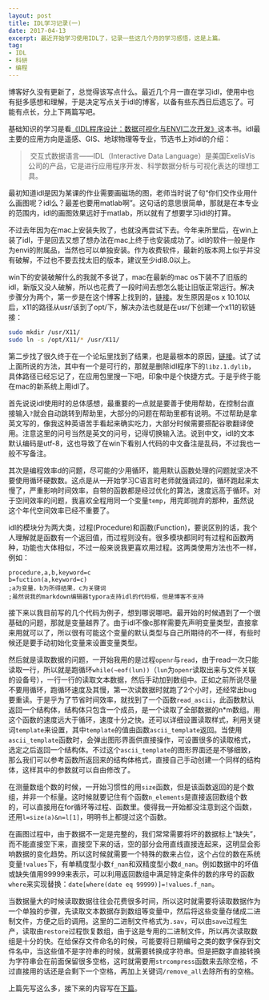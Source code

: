 ```yaml
---
layout: post
title: IDL学习记录(一)
date: 2017-04-13
excerpt: 最近开始学习使用IDL了，记录一些这几个月的学习感悟，这是上篇。
tag: 
- IDL
- 科研
- 编程
---
```


博客好久没有更新了，总觉得该写点什么。最近几个月一直在学习idl，使用中也有挺多感想和理解，于是决定写点关于idl的博客，以备有些东西日后遗忘了。可能有点长，分上下两篇写吧。

基础知识的学习是看[《IDL程序设计：数据可视化与ENVI二次开发》](https://item.jd.com/11103120.html)这本书。idl最主要的应用方向是遥感、GIS、地球物理等专业，节选书上对idl的介绍：

> ​	交互式数据语言——IDL（Interactive Data Language）是美国ExelisVis公司的产品，它是进行应用程序开发、科学数据分析与可视化表达的理想工具。

最初知道idl是因为某课的作业需要画磁场的图，老师当时说了句“你们交作业用什么画图呢？idl么？最差也要用matlab啊”。这句话的意思很简单，那就是在本专业的范围内，idl的画图效果远好于matlab，所以就有了想要学习idl的打算。

不过去年因为在mac上安装失败了，也就没再尝试下去。今年来所里后，在win上装了idl，于是回去又想了想办法在mac上终于也安装成功了。idl的软件一般是作为envi的附属品，当然也可以单独安装。作为收费软件，最新的版本网上似乎并没有破解，不过也不要去找太旧的版本，建议至少idl8.0以上。

win下的安装破解什么的我就不多说了，mac在最新的mac os下装不了旧版的idl，新版又没人破解，所以也花费了一段时间去想怎么能让旧版正常运行。解决步骤分为两个，第一步是在这个博客上找到的，[链接](http://blog.sciencenet.cn/blog-568426-920163.html)。发生原因是os x 10.10以后，x11的路径从usr/该到了opt/下，解决办法也就是在usr/下创建一个x11的软链接：

```bash
sudo mkdir /usr/X11/
sudo ln -s /opt/X11/* /usr/X11/
```

第二步找了很久终于在一个论坛里找到了结果，也是最根本的原因，[链接](http://compgroups.net/comp.lang.idl-pvwave/idl-on-mac-funning-yosemite/3001991)。试了试上面所说的方法，其中有一个是可行的，那就是删除idl程序下的`libz.1.dylib`，具体路径已经忘记了，在应用包里搜一下吧，印象中是个快捷方式。于是乎终于能在mac的新系统上用idl了。

首先说说idl使用时的总体感想，最重要的一点就是要善于使用帮助，在控制台直接输入`?`就会自动跳转到帮助里，大部分的问题在帮助里都有说明。不过帮助是拿英文写的，像我这种英语苦手看起来确实吃力，大部分时候需要搭配谷歌翻译使用。注意这里的问号当然是英文的问号，记得切换输入法。说到中文，idl的文本默认编码是utf-8，这也导致了在win下看别人代码的中文备注是乱码，不过我也一般不写备注。

其次是编程效率d的问题，尽可能的少用循环，能用默认函数处理的问题就坚决不要使用循环硬数数。这点是从一开始学习C语言时老师就强调过的，循环跑起来太慢了，严重影响时间效率，自带的函数都是经过优化的算法，速度远高于循环。对于空间效率的问题，我喜欢全程用同一个变量`temp`，用完即抛弃的那种，虽然说这个年代空间效率已经不重要了。

idl的模块分为两大类，过程(Procedure)和函数(Function)，要说区别的话，我个人理解就是函数有一个返回值，而过程则没有。很多模块都同时有过程和函数两种，功能也大体相似，不过一般来说我更喜欢用过程。这两类使用方法也不一样，例如：

```
procedure,a,b,keyword=c
b=fuction(a,keyword=c)
;a为变量，b为所得结果，c为关键词
;虽然说我的markdown编辑器typora支持idl的代码框，但是博客不支持
```

接下来以我目前写的几个代码为例子，想到哪说哪吧。最开始的时候遇到了一个很基础的问题，那就是变量越界了。由于idl不像c那样需要先声明变量类型，直接拿来用就可以了，所以很有可能这个变量的默认类型与自己所期待的不一样，有些时候还是要手动初始化变量来设置变量类型。

然后就是读取数据的问题，一开始我用的是过程`openr`与`read`，由于read一次只能读取一行，所以就是跑循环`while(~eof(lun))`（`lun`为`openr`读取出来与文件关联的设备号），一行一行的读取文本数据，然后手动加到数组中。正如之前所说尽量不要用循环，跑循环速度及其慢，第一次读数据时就跑了2个小时，还经常出bug要重读。于是乎为了节省时间效率，就找到了一个函数`read_ascii`，此函数默认返回一个结构体，结构体只包含一个成员，是一个读取了全部数据的n*m数组。用这个函数的速度远大于循环，速度十分之快。还可以详细设置读取样式，利用关键词`template`来设置，其中`template`的值由函数`ascii_template`返回。当使用`ascii_template`函数时，会弹出图形界面供直接操作，可设置很多的读取格式，选定之后返回一个结构体。不过这个`ascii_template`的图形界面还是不够细致，那么我们可以参考函数所返回来的结构体格式，直接自己手动创建一个同样的结构体，这样其中的参数就可以自由修改了。

在测量数组个数的时候，一开始习惯性的用`size`函数，但是该函数返回的是个数组，并非一个标量。这时候就要记住有个函数`n_elements`是直接返回数组个数的，可以直接用在for循环等过程、函数里。傻得我一开始都没注意到这个函数，还用`l=size(a)&n=l[1]`，明明书上都提过这个函数。

在画图过程中，由于数据不一定是完整的，我们常常需要将坏的数据标上“缺失”，而不能直接空下来，直接空下来的话，空的部分会用直线直接连起来，这明显会影响数据的变化趋势。所以这时候就需要一个特殊的数来占位，这个占位的数在系统变量`!values`下，有单精度型小数`f_nan`和双精度型小数`d_nan`。例如数据中的坏值或缺失值用99999来表示，可以利用返回数组中满足特定条件的数的序号的函数`where`来实现替换：`date[where(date eq 99999)]=!values.f_nan`。

​当数据量大的时候读取数据往往会花费很多时间，所以这时就需要将读取数据作为一个单独的步骤，先读取文本数据存到数组等变量中，然后将这些变量存储成二进制文件，方便之后的调用。这里的二进制文件格式为`.sav`，可以由`save`过程生产，读取由`restore`过程恢复数组，由于这是专用的二进制文件，所以再次读取数组是十分的快。在给保存文件命名的时候，可能要将日期编号之类的数字保存到文件名中，当这些值不是字符串的时候，就需要转换成字符串。但是把数字直接转换为字符串会在前面保留很多空格，这时就需要用`strcompress`函数来去除空格，不过直接用的话还是会剩下一个空格，再加上关键词`/remove_all`去除所有的空格。

上篇先写这么多，接下来的内容写在[下篇](http://windfire.space/IDL2/)。